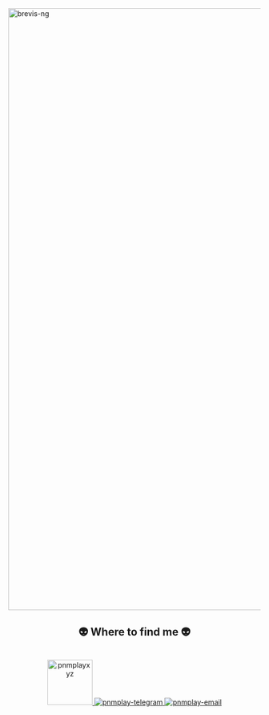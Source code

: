 <!-- brevis-ng -->
<a href="#" target="_blank">
  <img src="svg/brevis-ng.svg" width="1200" alt="brevis-ng" />
</a>

<br>
<h2 align="center">👽 Where to find me 👽</h2>
<br>
<!-- https://icons8.com -->
<div align="center">
  <a href="//pnmplay.xyz" target="blank">
    <img width="90" height="90" src="images/icons8-website-100.png" alt="pnmplayxyz" />
  </a>
  <a href="https://t.me/pnmplayxyz" target="blank">
    <img src="images/icons8-telegram-app-100.png" alt="pnmplay-telegram" />
  </a>
  <a href="mailto:pnmop2001@gmail.com" target="top">
    <img src="images/icons8-mail-100.png" alt="pnmplay-email" />
  </a>
</div>

